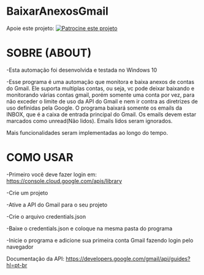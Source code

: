 # BaixarAnexosGmail

Apoie este projeto: [![Patrocine este projeto](https://img.shields.io/badge/-Sponsor-fafbfc?logo=GitHub%20Sponsors)](https://github.com/sponsors/BrunoBenvenutti)

# SOBRE (ABOUT)

-Esta automação foi desenvolvida e testada no Windows 10

-Esse programa é uma automação que monitora e baixa anexos de contas do Gmail. Ele suporta multiplas contas, ou
 seja, vc pode deixar baixando e monitorando várias contas gmail, porém somente uma conta por vez, para não exceder
 o limite de uso da API do Gmail e nem ir contra as diretrizes de uso definidas pela Google.
 O programa baixará somente os emails da INBOX, que é a caixa de entrada principal do Gmail. Os emails devem estar
 marcados como unread(Não lidos). Emails lidos seram ignorados.

 Mais funcionalidades seram implementadas ao longo do tempo.

# COMO USAR
-Primeiro você deve fazer login em: https://console.cloud.google.com/apis/library  

-Crie um projeto

-Ative a API do Gmail para o seu projeto

-Crie o arquivo credentials.json

-Baixe o credentials.json e coloque na mesma pasta do programa

-Inicie o programa e adicione sua primeira conta Gmail fazendo login pelo navegador

Documentação da API: https://developers.google.com/gmail/api/guides?hl=pt-br
